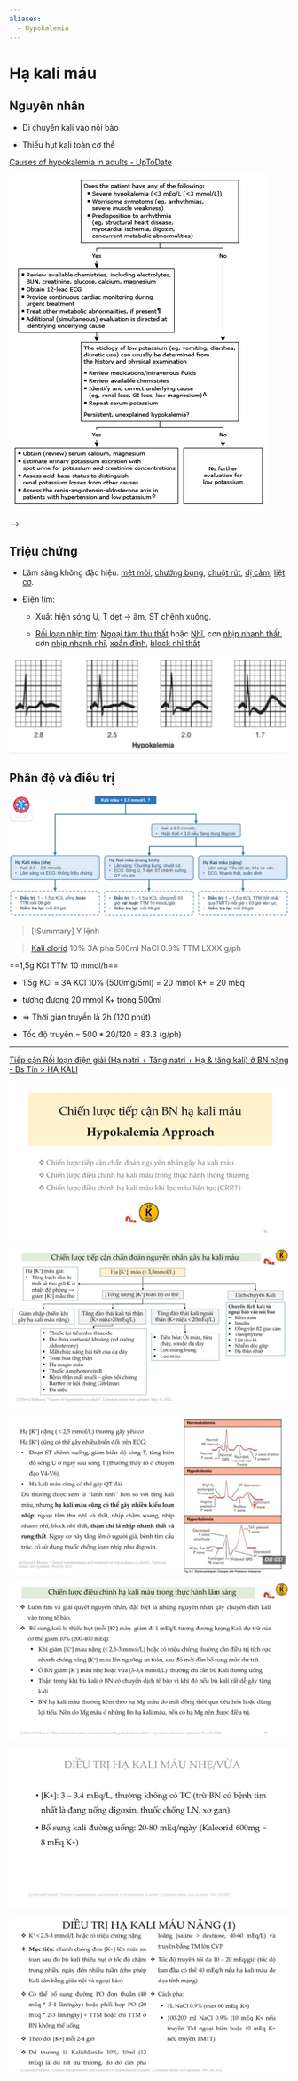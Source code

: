 ```yaml
---
aliases:
  - Hypokalemia
---
```

# Hạ kali máu
  
## Nguyên nhân
  
- Di chuyển kali vào nội bào
  
- Thiếu hụt kali toàn cơ thể
  

  
[Causes of hypokalemia in adults - UpToDate](Causes%20of%20hypokalemia%20in%20adults%20-%20UpToDate.md)
  

  
![hạ kali máu-20241219212307816.webp](../200%20FILES/201%20Image/h%E1%BA%A1%20kali%20m%C3%A1u-20241219212307816.webp)
  

  
--> 
  

  
## Triệu chứng
  
- Lâm sàng không đặc hiệu: [mệt mỏi](m%E1%BB%87t%20m%E1%BB%8Fi.md), [chướng bụng](ch%C6%B0%E1%BB%9Bng%20b%E1%BB%A5ng.md), [chuột rút](chu%E1%BB%99t%20r%C3%BAt.md), [dị cảm](d%E1%BB%8B%20c%E1%BA%A3m.md), [liệt cơ](li%E1%BB%87t%20c%C6%A1.md).
  
- Điện tim:
  
	- Xuất hiện sóng U, T dẹt → âm, ST chênh xuống.
  
	- [Rối loạn nhịp tim](R%E1%BB%91i%20lo%E1%BA%A1n%20nh%E1%BB%8Bp%20tim.md): [Ngoại tâm thu thất](Ngo%E1%BA%A1i%20t%C3%A2m%20thu%20th%E1%BA%A5t.md) hoặc [Nhĩ](Ngo%E1%BA%A1i%20t%C3%A2m%20thu%20nh%C4%A9.md), cơn [nhịp nhanh thất](nh%E1%BB%8Bp%20nhanh%20th%E1%BA%A5t.md), cơn [nhịp nhanh nhĩ](nh%E1%BB%8Bp%20nhanh%20nh%C4%A9.md), [xoắn đỉnh](xo%E1%BA%AFn%20%C4%91%E1%BB%89nh.md), [block nhĩ thất](block%20nh%C4%A9%20th%E1%BA%A5t.md)
  

  
![../200 FILES/201 Image/image/hạ kali máu-1713427194494.webp](../200%20FILES/201%20Image/image/h%E1%BA%A1%20kali%20m%C3%A1u-1713427194494.webp)
  
## Phân độ và điều trị
  
![../200 FILES/201 Image/image/hạ kali máu-1713427250724.webp](../200%20FILES/201%20Image/image/h%E1%BA%A1%20kali%20m%C3%A1u-1713427250724.webp)
  

  

  
> [!Summary] Y lệnh
  
> [Kali clorid](./Kali%20clorid.md) 10% 3A pha 500ml NaCl 0.9% TTM LXXX g/ph
  

  
==1,5g KCl TTM 10 mmol/h==
  
- 1.5g KCl = 3A KCl 10% (500mg/5ml) = 20 mmol K+ = 20 mEq
  
- tương đương 20 mmol K+ trong 500ml
  
- => Thời gian truyền là 2h (120 phút)
  
- Tốc độ truyền = $500*20/120$ = 83.3 (g/ph)
  

  
---
  
[Tiếp cận Rối loạn điện giải (Hạ natri + Tăng natri + Hạ & tăng kali) ở BN nặng - Bs Tín > HẠ KALI](../Ti%E1%BA%BFp%20c%E1%BA%ADn%20R%E1%BB%91i%20lo%E1%BA%A1n%20%C4%91i%E1%BB%87n%20gi%E1%BA%A3i%20(H%E1%BA%A1%20natri%20+%20T%C4%83ng%20natri%20+%20H%E1%BA%A1%20&%20t%C4%83ng%20kali)%20%E1%BB%9F%20BN%20n%E1%BA%B7ng%20-%20Bs%20T%C3%ADn.md#HẠ%20KALI)
  

  
![Tiếp cận Rối loạn điện giải (Hạ natri + Tăng natri + Hạ & tăng kali) ở BN nặng - Bs Tín-20240902203854084.webp](../200%20FILES/201%20Image/Ti%E1%BA%BFp%20c%E1%BA%ADn%20R%E1%BB%91i%20lo%E1%BA%A1n%20%C4%91i%E1%BB%87n%20gi%E1%BA%A3i%20(H%E1%BA%A1%20natri%20+%20T%C4%83ng%20natri%20+%20H%E1%BA%A1%20&%20t%C4%83ng%20kali)%20%E1%BB%9F%20BN%20n%E1%BA%B7ng%20-%20Bs%20T%C3%ADn-20240902203854084.webp)
  
![Tiếp cận Rối loạn điện giải (Hạ natri + Tăng natri + Hạ & tăng kali) ở BN nặng - Bs Tín-20240902203902978.webp](../200%20FILES/201%20Image/Ti%E1%BA%BFp%20c%E1%BA%ADn%20R%E1%BB%91i%20lo%E1%BA%A1n%20%C4%91i%E1%BB%87n%20gi%E1%BA%A3i%20(H%E1%BA%A1%20natri%20+%20T%C4%83ng%20natri%20+%20H%E1%BA%A1%20&%20t%C4%83ng%20kali)%20%E1%BB%9F%20BN%20n%E1%BA%B7ng%20-%20Bs%20T%C3%ADn-20240902203902978.webp)
  
![Tiếp cận Rối loạn điện giải (Hạ natri + Tăng natri + Hạ & tăng kali) ở BN nặng - Bs Tín-20240902203930131.webp](../200%20FILES/201%20Image/Ti%E1%BA%BFp%20c%E1%BA%ADn%20R%E1%BB%91i%20lo%E1%BA%A1n%20%C4%91i%E1%BB%87n%20gi%E1%BA%A3i%20(H%E1%BA%A1%20natri%20+%20T%C4%83ng%20natri%20+%20H%E1%BA%A1%20&%20t%C4%83ng%20kali)%20%E1%BB%9F%20BN%20n%E1%BA%B7ng%20-%20Bs%20T%C3%ADn-20240902203930131.webp)
  
![Tiếp cận Rối loạn điện giải (Hạ natri + Tăng natri + Hạ & tăng kali) ở BN nặng - Bs Tín-20240902203948645.webp](../200%20FILES/201%20Image/Ti%E1%BA%BFp%20c%E1%BA%ADn%20R%E1%BB%91i%20lo%E1%BA%A1n%20%C4%91i%E1%BB%87n%20gi%E1%BA%A3i%20(H%E1%BA%A1%20natri%20+%20T%C4%83ng%20natri%20+%20H%E1%BA%A1%20&%20t%C4%83ng%20kali)%20%E1%BB%9F%20BN%20n%E1%BA%B7ng%20-%20Bs%20T%C3%ADn-20240902203948645.webp)
  
![Tiếp cận Rối loạn điện giải (Hạ natri + Tăng natri + Hạ & tăng kali) ở BN nặng - Bs Tín-20240902204241299.webp](../200%20FILES/201%20Image/Ti%E1%BA%BFp%20c%E1%BA%ADn%20R%E1%BB%91i%20lo%E1%BA%A1n%20%C4%91i%E1%BB%87n%20gi%E1%BA%A3i%20(H%E1%BA%A1%20natri%20+%20T%C4%83ng%20natri%20+%20H%E1%BA%A1%20&%20t%C4%83ng%20kali)%20%E1%BB%9F%20BN%20n%E1%BA%B7ng%20-%20Bs%20T%C3%ADn-20240902204241299.webp)
  
![Tiếp cận Rối loạn điện giải (Hạ natri + Tăng natri + Hạ & tăng kali) ở BN nặng - Bs Tín-20240902204120200.webp](../200%20FILES/201%20Image/Ti%E1%BA%BFp%20c%E1%BA%ADn%20R%E1%BB%91i%20lo%E1%BA%A1n%20%C4%91i%E1%BB%87n%20gi%E1%BA%A3i%20(H%E1%BA%A1%20natri%20+%20T%C4%83ng%20natri%20+%20H%E1%BA%A1%20&%20t%C4%83ng%20kali)%20%E1%BB%9F%20BN%20n%E1%BA%B7ng%20-%20Bs%20T%C3%ADn-20240902204120200.webp)
  
